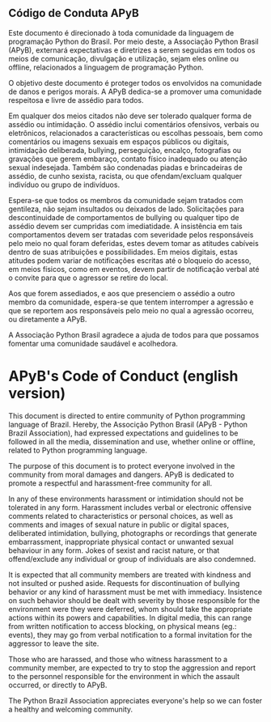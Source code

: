 ## Código de Conduta APyB

Este documento é direcionado à toda comunidade da linguagem de programação Python do Brasil. Por meio deste, a Associação Python Brasil (APyB), externará expectativas e diretrizes a serem seguidas em todos os meios de comunicação, divulgação e utilização, sejam eles online ou offline, relacionados a linguagem de programação Python.

O objetivo deste documento é proteger todos os envolvidos na comunidade de danos e perigos morais. A APyB dedica-se a promover uma comunidade respeitosa e livre de assédio para todos.

Em qualquer dos meios citados não deve ser tolerado qualquer forma de assédio ou intimidação. O assédio inclui comentários ofensivos, verbais ou eletrônicos, relacionados a características ou escolhas pessoais, bem como comentários ou imagens sexuais em espaços públicos ou digitais, intimidação deliberada, bullying, perseguição, encalço, fotografias ou gravações que gerem embaraço, contato físico inadequado ou atenção sexual indesejada. Também são condenadas piadas e brincadeiras de assédio, de cunho sexista, racista, ou que ofendam/excluam qualquer indivíduo ou grupo de indivíduos.

Espera-se que todos os membros da comunidade sejam tratados com gentileza, não sejam insultados ou deixados de lado. Solicitações para descontinuidade de comportamentos de bullying ou qualquer tipo de assédio devem ser cumpridas com imediatidade. A insistência em tais comportamentos devem ser tratadas com severidade pelos responsáveis pelo meio no qual foram deferidas, estes devem tomar as atitudes cabíveis dentro de suas atribuições e possibilidades. Em meios digitais, estas atitudes podem variar de notificações escritas até o bloqueio do acesso, em meios físicos, como em eventos, devem partir de notificação verbal até o convite para que o agressor se retire do local.

Aos que forem assediados, e aos que presenciem o assédio a outro membro da comunidade, espera-se que tentem interromper a agressão e que se reportem aos responsáveis pelo meio no qual a agressão ocorreu, ou diretamente a APyB.

A Associação Python Brasil agradece a ajuda de todos para que possamos fomentar uma comunidade saudável e acolhedora. 

# APyB's Code of Conduct (english version)

This document is directed to entire community of Python programming language of Brazil. Hereby, the Associção Python Brasil (APyB - Python Brazil Association), had expressed expectations and guidelines to be followed in all the media, dissemination and use, whether online or offline, related to Python programming language.

The purpose of this document is to protect everyone involved in the community from moral damages and dangers. APyB is dedicated to promote a respectful and harassment-free community for all.

In any of these environments harassment or intimidation should not be tolerated in any form. Harassment includes verbal or electronic offensive comments related to characteristics or personal choices, as well as comments and images of sexual nature in public or digital spaces, deliberated intimidation, bullying, photographs or recordings that generate embarrassment, inappropriate physical contact or unwanted sexual behaviour in any form. Jokes of sexist and racist nature, or that offend/exclude any individual or group of individuals are also condemned.

It is expected that all community members are treated with kindness and not insulted or pushed aside. Requests for discontinuation of bullying behavior or any kind of harassment must be met with immediacy. Insistence on such behavior should be dealt with severity by those responsible for the environment were they were deferred, whom should take the appropriate actions within its powers and capabilities. In digital media, this can range from written notification to access blocking, on physical means (eg.: events), they may go from verbal notification to a formal invitation for the aggressor to leave the site.

Those who are harassed, and those who witness harassment to a community member, are expected to try to stop the aggression and report to the personnel responsible for the environment in which the assault occurred, or directly to APyB.

The Python Brazil Association appreciates everyone's help so we can foster a healthy and welcoming community.
